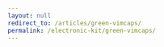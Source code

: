 ```yaml
---
layout: null
redirect_to: /articles/green-vimcaps/
permalink: /electronic-kit/green-vimcaps/
---
```


